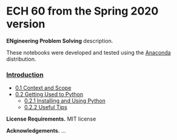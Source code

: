 # ECH 60 from the Spring 2020 version

**ENgineering Problem Solving** description.

These notebooks were developed and tested using the [Anaconda](https://www.anaconda.com/download/) distribution.

### [Introduction](https://nbviewer.jupyter.org/github/hmanikantan/Python-Repo/blob/master/Chapter_00.ipynb)
- [0.1 Context and Scope](https://nbviewer.jupyter.org/github/hmanikantan/Python-Repo/blob/master/Chapter_00.ipynb#scope)
- [0.2 Getting Used to Python](https://nbviewer.jupyter.org/github/hmanikantan/Python-Repo/blob/master/Chapter_00.ipynb#install)
	- [0.2.1 Installing and Using Python](https://nbviewer.jupyter.org/github/hmanikantan/Python-Repo/blob/master/Chapter_00.ipynb#start)
	- [0.2.2 Useful Tips](https://nbviewer.jupyter.org/github/hmanikantan/Python-Repo/blob/master/Chapter_00.ipynb#tips)


**License Requirements.** MIT license

**Acknowledgements.** ...